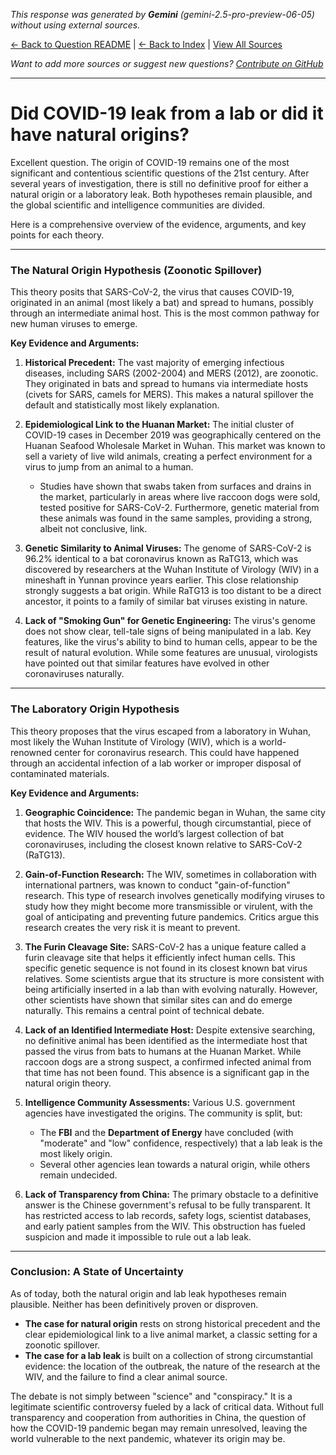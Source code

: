 <!-- 
Generated by: gemini
Model: gemini-2.5-pro-preview-06-05
Prompt type: default
Generated at: 2025-06-12T15:40:37.596916
-->

*This response was generated by **Gemini** (gemini-2.5-pro-preview-06-05) without using external sources.*

[← Back to Question README](README.md) | [← Back to Index](../README.md) | [View All Sources](../allsources.md)

*Want to add more sources or suggest new questions? [Contribute on GitHub](https://github.com/justinwest/SuggestedSources)*

---

# Did COVID-19 leak from a lab or did it have natural origins?

Excellent question. The origin of COVID-19 remains one of the most significant and contentious scientific questions of the 21st century. After several years of investigation, there is still no definitive proof for either a natural origin or a laboratory leak. Both hypotheses remain plausible, and the global scientific and intelligence communities are divided.

Here is a comprehensive overview of the evidence, arguments, and key points for each theory.

---

### The Natural Origin Hypothesis (Zoonotic Spillover)

This theory posits that SARS-CoV-2, the virus that causes COVID-19, originated in an animal (most likely a bat) and spread to humans, possibly through an intermediate animal host. This is the most common pathway for new human viruses to emerge.

**Key Evidence and Arguments:**

1.  **Historical Precedent:** The vast majority of emerging infectious diseases, including SARS (2002-2004) and MERS (2012), are zoonotic. They originated in bats and spread to humans via intermediate hosts (civets for SARS, camels for MERS). This makes a natural spillover the default and statistically most likely explanation.

2.  **Epidemiological Link to the Huanan Market:** The initial cluster of COVID-19 cases in December 2019 was geographically centered on the Huanan Seafood Wholesale Market in Wuhan. This market was known to sell a variety of live wild animals, creating a perfect environment for a virus to jump from an animal to a human.
    *   Studies have shown that swabs taken from surfaces and drains in the market, particularly in areas where live raccoon dogs were sold, tested positive for SARS-CoV-2. Furthermore, genetic material from these animals was found in the same samples, providing a strong, albeit not conclusive, link.

3.  **Genetic Similarity to Animal Viruses:** The genome of SARS-CoV-2 is 96.2% identical to a bat coronavirus known as RaTG13, which was discovered by researchers at the Wuhan Institute of Virology (WIV) in a mineshaft in Yunnan province years earlier. This close relationship strongly suggests a bat origin. While RaTG13 is too distant to be a direct ancestor, it points to a family of similar bat viruses existing in nature.

4.  **Lack of "Smoking Gun" for Genetic Engineering:** The virus's genome does not show clear, tell-tale signs of being manipulated in a lab. Key features, like the virus's ability to bind to human cells, appear to be the result of natural evolution. While some features are unusual, virologists have pointed out that similar features have evolved in other coronaviruses naturally.

---

### The Laboratory Origin Hypothesis

This theory proposes that the virus escaped from a laboratory in Wuhan, most likely the Wuhan Institute of Virology (WIV), which is a world-renowned center for coronavirus research. This could have happened through an accidental infection of a lab worker or improper disposal of contaminated materials.

**Key Evidence and Arguments:**

1.  **Geographic Coincidence:** The pandemic began in Wuhan, the same city that hosts the WIV. This is a powerful, though circumstantial, piece of evidence. The WIV housed the world’s largest collection of bat coronaviruses, including the closest known relative to SARS-CoV-2 (RaTG13).

2.  **Gain-of-Function Research:** The WIV, sometimes in collaboration with international partners, was known to conduct "gain-of-function" research. This type of research involves genetically modifying viruses to study how they might become more transmissible or virulent, with the goal of anticipating and preventing future pandemics. Critics argue this research creates the very risk it is meant to prevent.

3.  **The Furin Cleavage Site:** SARS-CoV-2 has a unique feature called a furin cleavage site that helps it efficiently infect human cells. This specific genetic sequence is not found in its closest known bat virus relatives. Some scientists argue that its structure is more consistent with being artificially inserted in a lab than with evolving naturally. However, other scientists have shown that similar sites can and do emerge naturally. This remains a central point of technical debate.

4.  **Lack of an Identified Intermediate Host:** Despite extensive searching, no definitive animal has been identified as the intermediate host that passed the virus from bats to humans at the Huanan Market. While raccoon dogs are a strong suspect, a confirmed infected animal from that time has not been found. This absence is a significant gap in the natural origin theory.

5.  **Intelligence Community Assessments:** Various U.S. government agencies have investigated the origins. The community is split, but:
    *   The **FBI** and the **Department of Energy** have concluded (with "moderate" and "low" confidence, respectively) that a lab leak is the most likely origin.
    *   Several other agencies lean towards a natural origin, while others remain undecided.

6.  **Lack of Transparency from China:** The primary obstacle to a definitive answer is the Chinese government's refusal to be fully transparent. It has restricted access to lab records, safety logs, scientist databases, and early patient samples from the WIV. This obstruction has fueled suspicion and made it impossible to rule out a lab leak.

---

### Conclusion: A State of Uncertainty

As of today, both the natural origin and lab leak hypotheses remain plausible. Neither has been definitively proven or disproven.

*   **The case for natural origin** rests on strong historical precedent and the clear epidemiological link to a live animal market, a classic setting for a zoonotic spillover.
*   **The case for a lab leak** is built on a collection of strong circumstantial evidence: the location of the outbreak, the nature of the research at the WIV, and the failure to find a clear animal source.

The debate is not simply between "science" and "conspiracy." It is a legitimate scientific controversy fueled by a lack of critical data. Without full transparency and cooperation from authorities in China, the question of how the COVID-19 pandemic began may remain unresolved, leaving the world vulnerable to the next pandemic, whatever its origin may be.